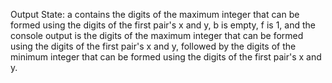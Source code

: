 Output State: a contains the digits of the maximum integer that can be formed using the digits of the first pair's x and y, b is empty, f is 1, and the console output is the digits of the maximum integer that can be formed using the digits of the first pair's x and y, followed by the digits of the minimum integer that can be formed using the digits of the first pair's x and y.